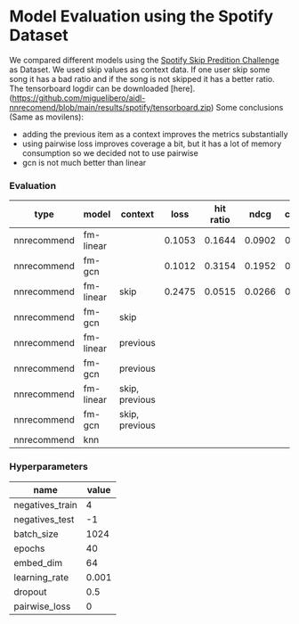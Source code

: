 # Model Evaluation using the Spotify Dataset
We compared different models using the [Spotify Skip Predition Challenge](https://www.aicrowd.com/challenges/spotify-sequential-skip-prediction-challenge-old) as Dataset. We used skip values as context data. If one user skip some song it has a bad ratio and if the song is not skipped it has a better ratio. The tensorboard logdir can be downloaded [here].(https://github.com/miguelibero/aidl-nnrecomend/blob/main/results/spotify/tensorboard.zip)
Some conclusions (Same as movilens):
-   adding the previous item as a context improves the metrics substantially
-   using pairwise loss improves coverage a bit, but it has a lot of memory consumption so we decided not to use pairwise
-   gcn is not much better than linear

### Evaluation
| type | model | context | loss | hit ratio | ndcg | coverage |
| --- | -- | --- | --- | --- | --- | --- |
| nnrecommend | fm-linear |  | 0.1053 | 0.1644 | 0.0902 | 0.1792 | 
| nnrecommend | fm-gcn |  | 0.1012 | 0.3154 | 0.1952 | 0.2630 |
| nnrecommend | fm-linear | skip | 0.2475 | 0.0515 | 0.0266 | 0.2093 |
| nnrecommend | fm-gcn | skip |  |  |  |  |
| nnrecommend | fm-linear | previous |  |  |  |  |
| nnrecommend | fm-gcn | previous |  |  |  |  |
| nnrecommend | fm-linear | skip, previous |  |  |  |  |
| nnrecommend | fm-gcn | skip, previous |  |  |  |  |
| nnrecommend | knn |  |  |  |  |  |  

### Hyperparameters

| name | value |
| --- | --- |
| negatives_train | 4 |
| negatives_test | -1 |
| batch_size | 1024 |
| epochs | 40 |
| embed_dim | 64 |
| learning_rate | 0.001 |
| dropout | 0.5 |
| pairwise_loss | 0 |